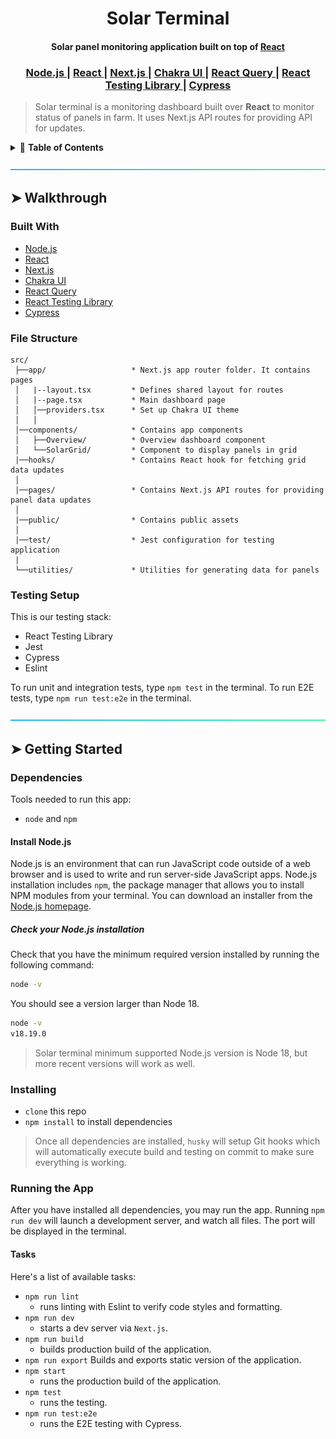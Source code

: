 <div align="center">
<h1>Solar Terminal</h1>
<h4>Solar panel monitoring application built on top of <a href="https://react.dev/" target="_blank">React</a></h4>
</div>

<div align="center">
  <h3>
    <a href="https://nodejs.org/en" target="_blank">
      Node.js
    </a>
    <span> | </span>
    <a href="https://react.dev/" target="_blank">
      React
    </a>
    <span> | </span>
    <a href="https://nextjs.org/" target="_blank">
      Next.js
    </a>
    <span> | </span>
    <a href="https://chakra-ui.com/" target="_blank">
      Chakra UI
    </a>
    <span> | </span>
    <a href="https://tanstack.com/query/latest/docs/framework/react/overview" target="_blank">
      React Query
    </a>
    <span> | </span>
    <a href="https://testing-library.com/docs/react-testing-library/intro/" target="_blank">
      React Testing Library
    </a>
    <span> | </span>
    <a href="https://cypress.io/" target="_blank">
      Cypress
    </a>
  </h3>
</div>

> Solar terminal is a monitoring dashboard built over **React** to monitor status of panels in farm. It uses Next.js API routes for providing API for updates.

<details>
<summary>📖 <b>Table of Contents</b></summary>
<br />

[![-----------------------------------------------------][colored-line]](#table-of-contents)

## ➤ Table of Contents

* [➤ Walkthrough](#-walkthrough)
    * [Built With](#built-with)
    * [File Structure](#file-structure)
    * [Testing Setup](#testing-setup)
* [➤ Getting Started](#-getting-started)
    * [Dependencies](#dependencies)
    * [Install Node.js](#install-nodejs)
    * [Check your Node.js installation](#check-your-nodejs-installation)
    * [Installing](#installing)
    * [Running the App](#running-the-app)
    * [Tasks](#tasks)
</details>

[![-----------------------------------------------------][colored-line]](#installation)

## ➤ Walkthrough


### Built With

- [Node.js](https://nodejs.org/en/)
- [React](https://react.dev/)
- [Next.js](https://nextjs.org/)
- [Chakra UI](https://chakra-ui.com/)
- [React Query](https://tanstack.com/query/latest/docs/framework/react/overview)
- [React Testing Library](https://testing-library.com/docs/react-testing-library/intro/)
- [Cypress](https://cypress.io/)


### File Structure

```
src/
 ├──app/                   * Next.js app router folder. It contains pages
 │   |--layout.tsx         * Defines shared layout for routes
 │   |--page.tsx           * Main dashboard page
 │   │──providers.tsx      * Set up Chakra UI theme
 │   │
 │──components/            * Contains app components
 │   ├──Overview/          * Overview dashboard component
 │   └──SolarGrid/         * Component to display panels in grid
 |──hooks/                 * Contains React hook for fetching grid data updates
 │
 |──pages/                 * Contains Next.js API routes for providing panel data updates
 │
 |──public/                * Contains public assets
 │
 |──test/                  * Jest configuration for testing application
 |
 └──utilities/             * Utilities for generating data for panels
```

### Testing Setup
This is our testing stack:
* React Testing Library
* Jest
* Cypress
* Eslint

To run unit and integration tests, type `npm test` in the terminal. To run E2E tests, type `npm run test:e2e` in the terminal.


[![-----------------------------------------------------][colored-line]](#installation)

## ➤ Getting Started

### Dependencies
Tools needed to run this app:
* `node` and `npm`

#### Install Node.js

Node.js is an environment that can run JavaScript code outside of a web browser and is used to write and run server-side JavaScript apps. Node.js installation includes `npm`, the package manager that allows you to install NPM modules from your terminal.
You can download an installer from the [Node.js homepage](https://nodejs.org/en/).

##### Check your Node.js installation

Check that you have the minimum required version installed by running the following command:

```sh
node -v
```

You should see a version larger than Node 18.

```sh
node -v
v18.19.0
```

> Solar terminal minimum supported Node.js version is Node 18, but more recent versions will work as well.


### Installing
* `clone` this repo
* `npm install` to install dependencies

> Once all dependencies are installed, `husky` will setup Git hooks which will automatically execute build and testing on commit to make sure everything is working.

### Running the App
After you have installed all dependencies, you may run the app. Running `npm run dev` will launch a development server, and watch all files. The port will be displayed in the terminal.

#### Tasks
Here's a list of available tasks:
* `npm run lint`
    * runs linting with Eslint to verify code styles and formatting.
* `npm run dev`
    * starts a dev server via `Next.js`.
* `npm run build`
    * builds production build of the application.
* `npm run export` Builds and exports static version of the application.
* `npm start`
    * runs the production build of the application.
* `npm test`
    * runs the testing.
* `npm run test:e2e`
    * runs the E2E testing with Cypress.


<!-- MARKDOWN LINKS & IMAGES -->
<!-- https://www.markdownguide.org/basic-syntax/#reference-style-links -->
[colored-line]: ./.docs/aqua.png
